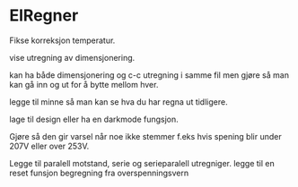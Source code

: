 # ElRegner



Fikse korreksjon temperatur.

vise utregning av dimensjonering.

kan ha både dimensjonering og c-c utregning i samme fil men gjøre så man kan gå inn og ut for å bytte mellom hver.

legge til minne så man kan se hva du har regna ut tidligere.

lage til design eller ha en darkmode fungsjon.

Gjøre så den gir varsel når noe ikke stemmer f.eks hvis spening blir under 207V eller over 253V.

Legge til paralell motstand, serie og serieparalell utregniger.
legge til en reset funsjon
begregning fra overspenningsvern
